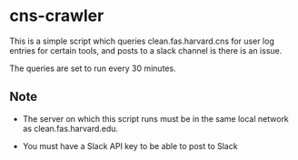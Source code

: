 # cns-crawler

This is a simple script which queries clean.fas.harvard.cns for user log entries
for certain tools, and posts to a slack channel is there is an issue.

The queries are set to run every 30 minutes.

## Note

* The server on which this script runs must be in the same local network as
clean.fas.harvard.edu.

* You must have a Slack API key to be able to post to Slack
